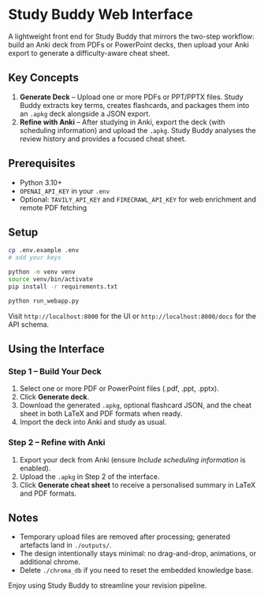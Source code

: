 # Study Buddy Web Interface

A lightweight front end for Study Buddy that mirrors the two-step workflow: build an Anki deck from PDFs or PowerPoint decks, then upload your Anki export to generate a difficulty-aware cheat sheet.

## Key Concepts

1. **Generate Deck** – Upload one or more PDFs or PPT/PPTX files. Study Buddy extracts key terms, creates flashcards, and packages them into an `.apkg` deck alongside a JSON export.
2. **Refine with Anki** – After studying in Anki, export the deck (with scheduling information) and upload the `.apkg`. Study Buddy analyses the review history and provides a focused cheat sheet.

## Prerequisites

- Python 3.10+
- `OPENAI_API_KEY` in your `.env`
- Optional: `TAVILY_API_KEY` and `FIRECRAWL_API_KEY` for web enrichment and remote PDF fetching

## Setup

```bash
cp .env.example .env
# add your keys

python -m venv venv
source venv/bin/activate
pip install -r requirements.txt

python run_webapp.py
```

Visit `http://localhost:8000` for the UI or `http://localhost:8000/docs` for the API schema.

## Using the Interface

### Step 1 – Build Your Deck
1. Select one or more PDF or PowerPoint files (.pdf, .ppt, .pptx).
2. Click **Generate deck**.
3. Download the generated `.apkg`, optional flashcard JSON, and the cheat sheet in both LaTeX and PDF formats when ready.
4. Import the deck into Anki and study as usual.

### Step 2 – Refine with Anki
1. Export your deck from Anki (ensure *Include scheduling information* is enabled).
2. Upload the `.apkg` in Step 2 of the interface.
3. Click **Generate cheat sheet** to receive a personalised summary in LaTeX and PDF formats.

## Notes

- Temporary upload files are removed after processing; generated artefacts land in `./outputs/`.
- The design intentionally stays minimal: no drag-and-drop, animations, or additional chrome.
- Delete `./chroma_db` if you need to reset the embedded knowledge base.

Enjoy using Study Buddy to streamline your revision pipeline.
